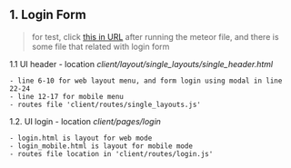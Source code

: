 ## 1. Login Form

> for test, click [this in URL](http://localhost:3000/single_layouts) after running the meteor file, and there is some file that related with login form

1.1	 UI header - location *client/layout/single_layouts/single_header.html*

	- line 6-10 for web layout menu, and form login using modal in line 22-24
	- line 12-17 for mobile menu
	- routes file 'client/routes/single_layouts.js'

1.2.  UI login - location *client/pages/login*

	- login.html is layout for web mode
	- login_mobile.html is layout for mobile mode
	- routes file location in 'client/routes/login.js' 
